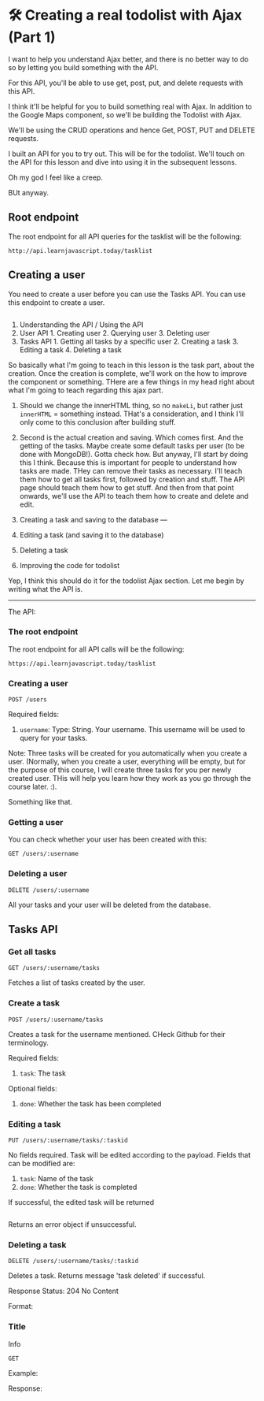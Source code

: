 # 🛠️ Creating a real todolist with Ajax (Part 1)

I want to help you understand Ajax better, and there is no better way to do so by letting you build something with the API.

For this API, you'll be able to use get, post, put, and delete requests with this API.

I think it'll be helpful for you to build something real with Ajax. In addition to the Google Maps component, so we'll be building the Todolist with Ajax.

We'll be using the CRUD operations and hence Get, POST, PUT and DELETE requests.

I built an API for you to try out. This will be for the todolist. We'll touch on the API for this lesson and dive into using it in the subsequent lessons.

Oh my god I feel like a creep.

BUt anyway.

## Root endpoint

The root endpoint for all API queries for the tasklist will be the following:

```
http://api.learnjavascript.today/tasklist
```

## Creating a user

You need to create a user before you can use the Tasks API. You can use this endpoint to create a user.

```
```


1. Understanding the API / Using the API
  1. User API
    1. Creating user
    2. Querying user
    3. Deleting user
  2. Tasks API
    1. Getting all tasks by a specific user
    2. Creating a task
    3. Editing a task
    4. Deleting a task

So basically what I'm going to teach in this lesson is the task part, about the creation. Once the creation is complete, we'll work on the how to improve the component or something. THere are a few things in my head right about what I'm going to teach regarding this ajax part.

1. Should we change the innerHTML thing, so no `makeLi`, but rather just `innerHTML` = something instead. THat's a consideration, and I think I'll only come to this conclusion after building stuff.
2. Second is the actual creation and saving. Which comes first. And the getting of the tasks. Maybe create some default tasks per user (to be done with MongoDB!). Gotta check how. But anyway, I'll start by doing this I think. Because this is important for people to understand how tasks are made. THey can remove their tasks as necessary. I'll teach them how to get all tasks first, followed by creation and stuff. The API page should teach them how to get stuff. And then from that point onwards, we'll use the API to teach them how to create and delete and edit.

2. Creating a task and saving to the database —
3. Editing a task (and saving it to the database)
4. Deleting a task
5. Improving the code for todolist

Yep, I think this should do it for the todolist Ajax section. Let me begin by writing what the API is.

---
The API:

### The root endpoint

The root endpoint for all API calls will be the following:

```
https://api.learnjavascript.today/tasklist
```

### Creating a user

```
POST /users
```

Required fields:

1. `username`: Type: String. Your username. This username will be used to query for your tasks.

Note: Three tasks will be created for you automatically when you create a user. (Normally, when you create a user, everything will be empty, but for the purpose of this course, I will create three tasks for you per newly created user. THis will help you learn how they work as you go through the course later. :).

Something like that.

### Getting a user

You can check whether your user has been created with this:

```
GET /users/:username
```

### Deleting a user

```
DELETE /users/:username
```

All your tasks and your user will be deleted from the database.

## Tasks API

### Get all tasks

```
GET /users/:username/tasks
```

Fetches a list of tasks created by the user.

### Create a task

```
POST /users/:username/tasks
```

Creates a task for the username mentioned. CHeck Github for their terminology.

Required fields:

1. `task`: The task

Optional fields:

1. `done`: Whether the task has been completed

### Editing a task

```
PUT /users/:username/tasks/:taskid
```

No fields required. Task will be edited according to the payload. Fields that can be modified are:

1. `task`: Name of the task
2. `done`: Whether the task is completed

If successful, the edited task will be returned

```
```

Returns an error object if unsuccessful.

### Deleting a task

```
DELETE /users/:username/tasks/:taskid
```

Deletes a task. Returns message 'task deleted' if successful.

Response
Status: 204 No Content

Format:

### Title

Info

```
GET
```

Example:

Response:


